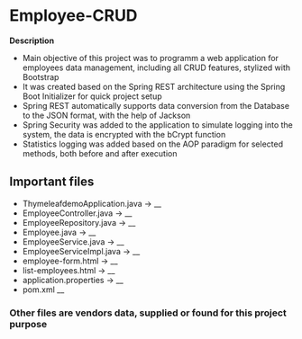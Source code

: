 # Employee-CRUD

__Description__
* Main objective of this project was to programm a web application for employees data management, including all CRUD features, stylized with Bootstrap
* It was created based on the Spring REST architecture using the Spring Boot Initializer for quick project setup
* Spring REST automatically supports data conversion from the Database to the JSON format, with the help of Jackson
* Spring Security was added to the application to simulate logging into the system, the data is encrypted with the bCrypt function
* Statistics logging was added based on the AOP paradigm for selected methods, both before and after execution

## Important files

* ThymeleafdemoApplication.java -> 
    __
* EmployeeController.java -> 
    __
* EmployeeRepository.java -> 
    __
* Employee.java -> 
    __
* EmployeeService.java -> 
    __
* EmployeeServiceImpl.java -> 
    __
* employee-form.html -> 
    __
* list-employees.html -> 
    __
* application.properties ->
    __
* pom.xml
    __


### Other files are vendors data, supplied or found for this project purpose
